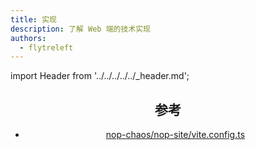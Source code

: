 ```yaml
---
title: 实现
description: 了解 Web 端的技术实现
authors:
  - flytreleft
---
```


import Header from '../../../../../\_header.md';

<Header />

## 参考

- [nop-chaos/nop-site/vite.config.ts](https://gitee.com/canonical-entropy/nop-chaos/blob/master/packages/nop-site/vite.config.ts)
